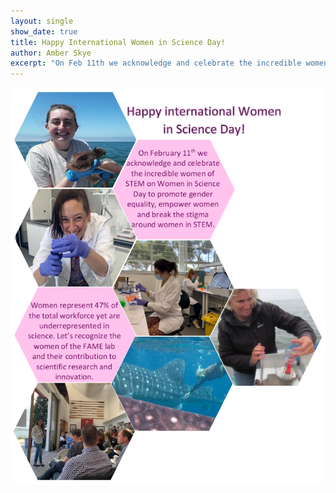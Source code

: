 ```yaml
---
layout: single
show_date: true
title: Happy International Women in Science Day!
author: Amber Skye
excerpt: "On Feb 11th we acknowledge and celebrate the incredible women of  STEM on Women in Science Day.\n"
---
```


![](/assets/images/womenInScience2022.png)
